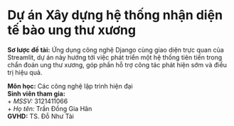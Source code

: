 # Dự án Xây dựng hệ thống nhận diện tế bào ung thư xương
**Sơ lược đề tài:** Ứng dụng công nghệ Django cùng giao diện trực quan của Streamlit, dự án này hướng tới việc phát triển một hệ thống tiên tiến trong chẩn đoán ung thư xương, góp phần hỗ trợ công tác phát hiện sớm và điều trị hiệu quả.

**Môn học:** Các công nghệ lập trình hiện đại  
**Sinh viên tham gia:**  
    + *MSSV:* 3121411066  
    + *Họ tên:* Trần Đồng Gia Hân  
**GVHD:** TS. Đỗ Như Tài


